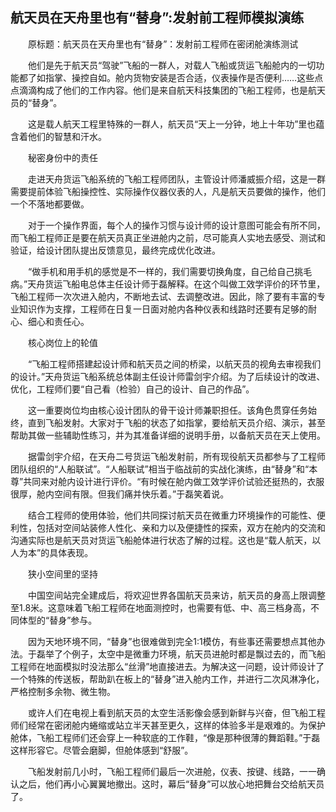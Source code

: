 ## 航天员在天舟里也有“替身”:发射前工程师模拟演练
　　原标题：航天员在天舟里也有“替身”：发射前工程师在密闭舱演练测试

　　他们是先于航天员“驾驶”飞船的一群人，对载人飞船或货运飞船舱内的一切功能都了如指掌、操控自如。舱内货物安装是否合适，仪表操作是否便利……这些点点滴滴构成了他们的工作内容。他们是来自航天科技集团的飞船工程师，也是航天员的“替身”。

　　这是载人航天工程里特殊的一群人，航天员“天上一分钟，地上十年功”里也蕴含着他们的智慧和汗水。

　　秘密身份中的责任

　　走进天舟货运飞船系统的飞船工程师团队，主管设计师潘威振介绍，这是一群需要提前体验飞船操控性、实际操作仪器仪表的人，凡是航天员要做的操作，他们一个不落地都要做。

　　对于一个操作界面，每个人的操作习惯与设计师的设计意图可能会有所不同，而飞船工程师正是要在航天员真正坐进舱内之前，尽可能真人实地去感受、测试和验证，给设计团队提出反馈意见，最终完成优化改进。

　　“做手机和用手机的感觉是不一样的，我们需要切换角度，自己给自己挑毛病。”天舟货运飞船电总体主任设计师于磊解释。在这个叫做工效学评价的环节里，飞船工程师一次次进入舱内，不断地去试、去调整改进。因此，除了要有丰富的专业知识作为支撑，工程师在日复一日面对舱内各种仪表和线路时还要有足够的耐心、细心和责任心。

　　核心岗位上的轮值

　　“飞船工程师搭建起设计师和航天员之间的桥梁，以航天员的视角去审视我们的设计。”天舟货运飞船系统总体副主任设计师雷剑宇介绍。为了后续设计的改进、优化，工程师们要“自己看（检验）自己的设计、自己的作品”。

　　这一重要岗位均由核心设计团队的骨干设计师兼职担任。该角色贯穿任务始终，直到飞船发射。大家对于飞船的状态了如指掌，要给航天员介绍、演示，甚至帮助其做一些辅助性练习，并为其准备详细的说明手册，以备航天员在天上使用。

　　据雷剑宇介绍，在天舟二号货运飞船发射前，所有现役航天员都参与了工程师团队组织的“人船联试”。“人船联试”相当于临战前的实战化演练，由“替身”和“本尊”共同来对舱内设计进行评价。“有时候在舱内做工效学评价试验还挺热的，衣服很厚，舱内空间有限。但我们痛并快乐着。”于磊笑着说。

　　结合工程师的使用体验，他们共同探讨航天员在微重力环境操作的可能性、便利性，包括对空间站装修人性化、亲和力以及便捷性的探索，双方在舱内的交流和沟通实际也是航天员对货运飞船舱体进行状态了解的过程。这也是“载人航天，以人为本”的具体表现。

　　狭小空间里的坚持

　　中国空间站完全建成后，将欢迎世界各国航天员来访，航天员的身高上限调整至1.8米。这意味着飞船工程师在地面测控时，也需要有低、中、高三档身高，不同体型的“替身”参与。

　　因为天地环境不同，“替身”也很难做到完全1∶1模仿，有些事还需要想点其他办法。于磊举了个例子，太空中是微重力环境，航天员进舱时都是飘过去的，而飞船工程师在地面模拟时没法那么“丝滑”地直接进去。为解决这一问题，设计师设计了一个特殊的传送板，帮助趴在板上的“替身”进入舱内工作，并进行二次风淋净化，严格控制多余物、微生物。

　　或许人们在电视上看到航天员的太空生活影像会感到新鲜与兴奋，但飞船工程师们经常在密闭舱内蜷缩或站立半天甚至更久，这样的体验多半是艰难的。为保护舱体，飞船工程师们还会穿上一种软底的工作鞋，“像是那种很薄的舞蹈鞋。”于磊这样形容它。尽管会磨脚，但舱体感到“舒服”。

　　飞船发射前几小时，飞船工程师们最后一次进舱，仪表、按键、线路，一一确认之后，他们再小心翼翼地撤出。这时，幕后“替身”可以放心地把舞台交给航天员了。

